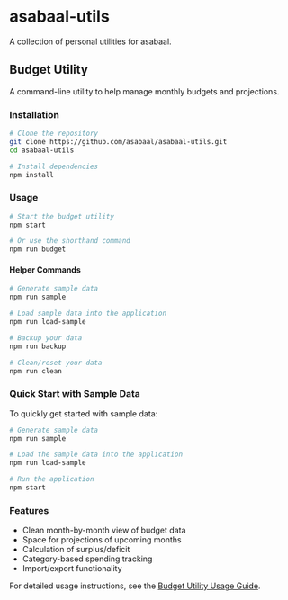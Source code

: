 # asabaal-utils

A collection of personal utilities for asabaal.

## Budget Utility

A command-line utility to help manage monthly budgets and projections.

### Installation

```bash
# Clone the repository
git clone https://github.com/asabaal/asabaal-utils.git
cd asabaal-utils

# Install dependencies
npm install
```

### Usage

```bash
# Start the budget utility
npm start

# Or use the shorthand command
npm run budget
```

#### Helper Commands

```bash
# Generate sample data
npm run sample

# Load sample data into the application
npm run load-sample

# Backup your data
npm run backup

# Clean/reset your data
npm run clean
```

### Quick Start with Sample Data

To quickly get started with sample data:

```bash
# Generate sample data
npm run sample

# Load the sample data into the application
npm run load-sample

# Run the application
npm start
```

### Features

- Clean month-by-month view of budget data
- Space for projections of upcoming months
- Calculation of surplus/deficit
- Category-based spending tracking
- Import/export functionality

For detailed usage instructions, see the [Budget Utility Usage Guide](budget-utility/USAGE.md).

